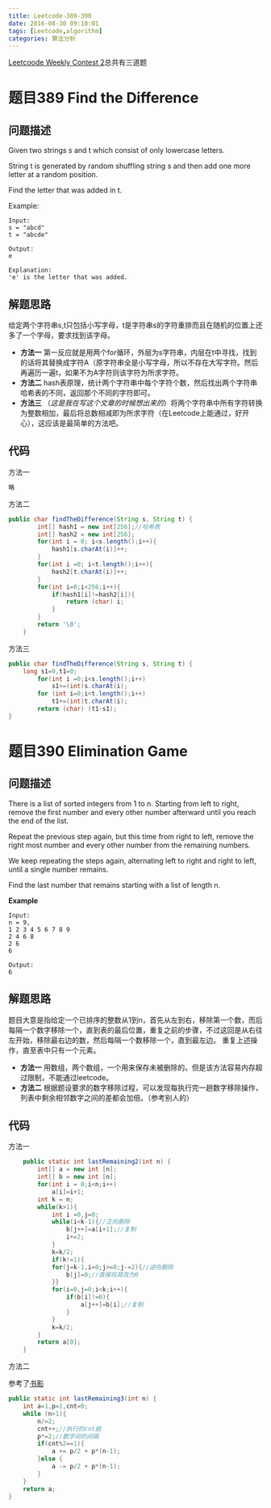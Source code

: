 ```yaml
---
title: Leetcode-389-390
date: 2016-08-30 09:10:01
tags: [Leetcode,algorithm]
categories: 算法分析
---
```


[Leetcoode  Weekly Contest 2](https://leetcode.com/contest/detail/2)总共有三道题

# 题目389 Find the Difference
## 问题描述

Given two strings s and t which consist of only lowercase letters.

String t is generated by random shuffling string s and then add one more letter at a random position.

Find the letter that was added in t.

Example:

```
Input:
s = "abcd"
t = "abcde"

Output:
e

Explanation:
'e' is the letter that was added.
```

## 解题思路

给定两个字符串s,t只包括小写字母，t是字符串s的字符重排而且在随机的位置上还多了一个字母，要求找到该字母。

* **方法一**  第一反应就是用两个for循环，外层为s字符串，内层在t中寻找，找到的话将其替换成字符A（原字符串全是小写字母，所以不存在大写字符。然后再遍历一遍t，如果不为A字符则该字符为所求字符。
* **方法二** hash表原理，统计两个字符串中每个字符个数，然后找出两个字符串哈希表的不同，返回那个不同的字符即可。
* **方法三** （*这是我在写这个文章的时候想出来的*）将两个字符串中所有字符转换为整数相加，最后将总数相减即为所求字符（在Leetcode上能通过，好开心），这应该是最简单的方法吧。 
## 代码

方法一

```c
略
```

方法二

```java
public char findTheDifference(String s, String t) {
        int[] hash1 = new int[256];//哈希表
        int[] hash2 = new int[256];
        for(int i = 0; i<s.length();i++){
            hash1[s.charAt(i)]++;
        }
        for(int i =0; i<t.length();i++){
            hash2[t.charAt(i)]++;
        }
        for(int i=0;i<256;i++){
            if(hash1[i]!=hash2[i]){
                return (char) i;
            }
        }
        return '\0';
    }
```

方法三

```java
public char findTheDifference(String s, String t) {
    long s1=0,t1=0;
        for(int i =0;i<s.length();i++)
            s1+=(int)s.charAt(i);
        for (int i=0;i<t.length();i++)
            t1+=(int)t.charAt(i);
        return (char) (t1-s1);
}
```

# 题目390 Elimination Game
## 问题描述

There is a list of sorted integers from 1 to n. Starting from left to right, remove the first number and every other number afterward until you reach the end of the list.

Repeat the previous step again, but this time from right to left, remove the right most number and every other number from the remaining numbers.

We keep repeating the steps again, alternating left to right and right to left, until a single number remains.

Find the last number that remains starting with a list of length n.

**Example**

```
Input:
n = 9,
1 2 3 4 5 6 7 8 9
2 4 6 8
2 6
6

Output:
6
```

## 解题思路

题目大意是指给定一个已排序的整数从1到n，首先从左到右，移除第一个数，而后每隔一个数字移除一个，直到表的最后位置，重复之前的步骤，不过这回是从右往左开始，移除最右边的数，然后每隔一个数移除一个，直到最左边。
重复上述操作，直至表中只有一个元素。

* **方法一**  用数组，两个数组，一个用来保存未被删除的。但是该方法容易内存超过限制，不能通过leetcode。
* **方法二** 根据题设要求的数字移除过程，可以发现每执行完一趟数字移除操作，列表中剩余相邻数字之间的差都会加倍。（参考别人的）

## 代码

方法一

```java
    public static int lastRemaining2(int n) {
        int[] a = new int [n];
        int[] b = new int [n];
        for(int i = 0;i<n;i++)
            a[i]=i+1;
        int k = n;
        while(k>1){
            int i =0,j=0;
            while(i<k-1){//正向删除
                b[j++]=a[i+1];//复制
                i+=2;
            }
            k=k/2;
            if(k!=1){
            for(j=k-1,i=0;j>=0;j-=2){//逆向删除
                b[j]=0;//直接将其改为0
            }}
            for(i=0,j=0;i<k;i++){
                if(b[i]!=0){
                    a[j++]=b[i];//复制
                }
            }
            k=k/2;
        }
        return a[0];
    }
```

方法二

参考了[书影](http://bookshadow.com/weblog/2016/08/28/leetcode-elimination-game/)

```java
public static int lastRemaining3(int n) {
    int a=1,p=1,cnt=0;
    while (n>1){
        n/=2;
        cnt++;//执行的cnt趟
        p*=2;//数字间的间隔
        if(cnt%2==1){
            a += p/2 + p*(n-1);
        }else {
            a -= p/2 + p*(n-1);
        }
    }
    return a;
}
```

